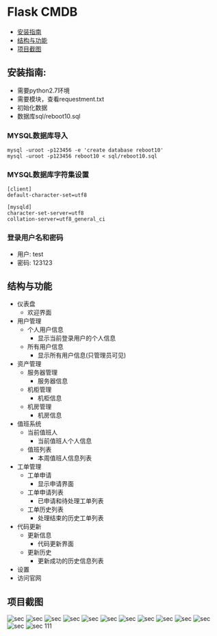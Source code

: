 # Flask CMDB

* [安装指南](#安装指南)
* [结构与功能](#结构与功能)
* [项目截图](#项目截图)


## 安装指南:
* 需要python2.7环境
* 需要模块，查看requestment.txt
* 初始化数据
* 数据库sql/reboot10.sql

### MYSQL数据库导入
```
mysql -uroot -p123456 -e 'create database reboot10'
mysql -uroot -p123456 reboot10 < sql/reboot10.sql
```
### MYSQL数据库字符集设置
```
[client]
default-character-set=utf8

[mysqld]
character-set-server=utf8
collation-server=utf8_general_ci
```

### 登录用户名和密码
* 用户: test
* 密码: 123123

## 结构与功能
* 仪表盘 
  * 欢迎界面
* 用户管理
  * 个人用户信息
    * 显示当前登录用户的个人信息 
  * 所有用户信息
    * 显示所有用户信息(只管理员可见)
* 资产管理
  * 服务器管理
    * 服务器信息
  * 机柜管理
    * 机柜信息
  * 机房管理
    * 机房信息  
* 值班系统
  * 当前值班人
    * 当前值班人个人信息
  * 值班列表
    * 本周值班人信息列表
* 工单管理
  * 工单申请
    * 显示申请界面
  * 工单申请列表
    * 已申请和待处理工单列表
  * 工单历史列表
    * 处理结束的历史工单列表 
* 代码更新
  * 更新信息
    * 代码更新界面
  * 更新历史
    * 更新成功的历史信息列表
* 设置
* 访问官网

## 项目截图
![sec](https://ooo.0o0.ooo/2016/11/22/5834136d7e85b.png)
![sec](https://ooo.0o0.ooo/2016/11/22/5834136dc8fce.png)
![sec](https://ooo.0o0.ooo/2016/11/22/5834136f8b787.png)
![sec](https://ooo.0o0.ooo/2016/11/22/5834136eda8be.png)
![sec](https://ooo.0o0.ooo/2016/11/22/5834136ed0fe2.png)
![sec](https://ooo.0o0.ooo/2016/11/22/5834137b087e9.png)
![sec](https://ooo.0o0.ooo/2016/11/23/58357428e7523.png)
![sec](https://ooo.0o0.ooo/2016/11/23/583574290c5cd.png)
![sec](https://ooo.0o0.ooo/2016/11/22/5834137ab0be7.png)
![sec](https://ooo.0o0.ooo/2016/11/22/5834137b54126.png)
![sec](https://ooo.0o0.ooo/2016/11/22/5834137bb871b.png)
![sec](https://ooo.0o0.ooo/2016/12/08/5848c98b75376.png)
![sec](https://ooo.0o0.ooo/2016/12/08/5848c98b85e61.png)
111
